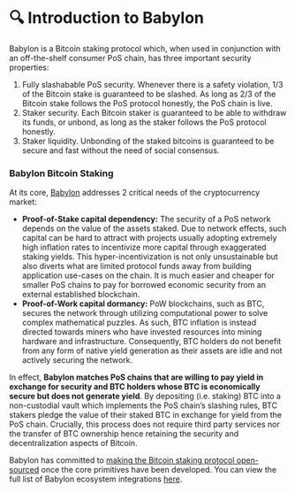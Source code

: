# 🔍 Introduction to Babylon

Babylon is a Bitcoin staking protocol which, when used in conjunction with an off-the-shelf consumer PoS chain, has three important security properties:

1. Fully slashabable PoS security. Whenever there is a safety violation, 1/3 of the Bitcoin stake is guaranteed to be slashed. As long as 2/3 of the Bitcoin stake follows the PoS protocol honestly, the PoS chain is live.
2. Staker security. Each Bitcoin staker is guaranteed to be able to withdraw its funds, or unbond, as long as the staker follows the PoS protocol honestly.
3. Staker liquidity. Unbonding of the staked bitcoins is guaranteed to be secure and fast without the need of social consensus.

### Babylon Bitcoin Staking <a href="#babylon-bitcoin-staking" id="babylon-bitcoin-staking"></a>

At its core, [Babylon](https://babylonchain.io/) addresses 2 critical needs of the cryptocurrency market:

* **Proof-of-Stake capital dependency:** The security of a PoS network depends on the value of the assets staked. Due to network effects, such capital can be hard to attract with projects usually adopting extremely high inflation rates to incentivize more capital through exaggerated staking yields. This hyper-incentivization is not only unsustainable but also diverts what are limited protocol funds away from building application use-cases on the chain. It is much easier and cheaper for smaller PoS chains to pay for borrowed economic security from an external established blockchain.
* **Proof-of-Work capital dormancy:** PoW blockchains, such as BTC, secures the network through utilizing computational power to solve complex mathematical puzzles. As such, BTC inflation is instead directed towards miners who have invested resources into mining hardware and infrastructure. Consequently, BTC holders do not benefit from any form of native yield generation as their assets are idle and not actively securing the network.&#x20;

In effect, **Babylon matches PoS chains that are willing to pay yield in exchange for security and BTC holders whose BTC is economically secure but does not generate yield**. By depositing (i.e. staking) BTC into a non-custodial vault which implements the PoS chain’s slashing rules, BTC stakers pledge the value of their staked BTC in exchange for yield from the PoS chain. Crucially, this process does not require third party services nor the transfer of BTC ownership hence retaining the security and decentralization aspects of Bitcoin.

Babylon has committed to [making the Bitcoin staking protocol open-sourced](https://docs.babylonchain.io/docs/introduction/babylon-overview) once the core primitives have been developed. You can view the full list of Babylon ecosystem integrations [here](https://babylonchain.io/ecosystem).

